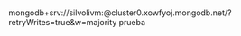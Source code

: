 #

mongodb+srv://silvolivm:<password>@cluster0.xowfyoj.mongodb.net/?retryWrites=true&w=majority
prueba
